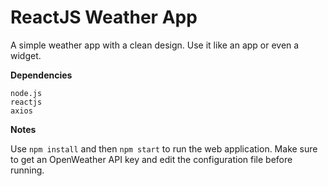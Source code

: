 # ReactJS Weather App
A simple weather app with a clean design. Use it like an app or even a widget.

**Dependencies**
```
node.js
reactjs
axios
```

**Notes**

Use ```npm install``` and then ```npm start``` to run the web application. Make sure to get an OpenWeather API key and edit the configuration file before running.
